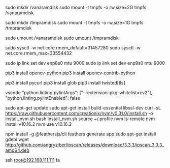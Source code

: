 sudo mkdir /vanaramdisk
sudo mount -t tmpfs -o rw,size=2G tmpfs /vanaramdisk

sudo mkdir /tmpramdisk
sudo mount -t tmpfs -o rw,size=1G tmpfs /tmpramdisk

sudo umount /vanaramdisk
sudo umount /tmpramdisk


sudo sysctl -w net.core.rmem_default=31457280
sudo sysctl -w net.core.rmem_max=33554432

sudo ip link set dev enp8s0 mtu 9000
sudo ip link set dev enp9s0 mtu 9000  


pip3 install opencv-python
pip3 install opencv-contrib-python

pip3 install pycurl
pip3 install glob
pip3 install twisted[tls]

vscode 
"python.linting.pylintArgs": ["--extension-pkg-whitelist=cv2"],
"python.linting.pylintEnabled": false

sudo apt-get update
sudo apt-get install build-essential libssl-dev
curl -sL https://raw.githubusercontent.com/creationix/nvm/v0.31.0/install.sh -o install_nvm.sh
bash install_nvm.sh
source ~/.profile
nvm ls-remote 
nvm install v10.16.2
nvm use v10.16.2

npm install -g @feathersjs/cli
feathers generate app
sudo apt-get install gdebi
wget http://github.com/angryziber/ipscan/releases/download/3.3.3/ipscan_3.3.3_amd64.deb


ssh root@192.168.111.111
fa

